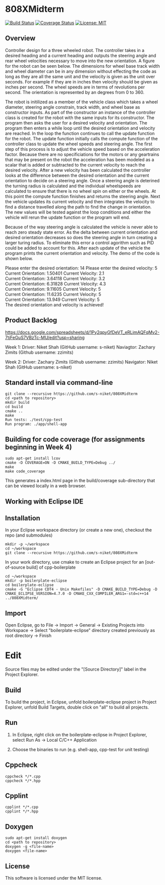 # 808XMidterm
[![Build Status](https://travis-ci.com/zzimits/808XMidterm.svg?branch=master)](https://travis-ci.com/zzimits/808XMidterm)
[![Coverage Status](https://coveralls.io/repos/github/zzimits/808XMidterm/badge.svg?branch=master)](https://coveralls.io/github/zzimits/808XMidterm?branch=master)
[![License: MIT](https://img.shields.io/badge/License-MIT-red.svg)](https://opensource.org/licenses/MIT)


## Overview

Controller design for a three wheeled robot. The controller takes in a desired heading and a current heading and outputs the steering angle and rear wheel velocities necessary to move into the new orientation. A figure for the robot can be seen below. The dimensions for wheel base track width and wheel diameter can be in any dimension without effecting the code as long as they are all the same unit and the velocity is given as the unit over seconds. For example if they are in inches then velocity should be given as inches per second. The wheel speeds are in terms of revolutions per second. The orientation is represented by an degrees from 0 to 360.

The robot is initilized as a member of the vehicle class which takes a wheel diameter, steering angle constrain, track width, and wheel base as constructor inputs. As part of the constructor an instance of the controller class is created for the robot with the same inputs for its constructor. The program then asks the user for a desired velocity and orientation. The program then enters a while loop until the desired orientation and velocity are reached. In the loop the function continues to call the update function for the robot. The update function initially calls the compute function of the controller class to update the wheel speeds and steering angle. The first step of this process is to adjust the vehicle speed based on the acceleration factor. Because there are no specificiations for the motors or any geartrains that may be present on the robot the acceleration has been modeled as a scalar that is added or subtracted to the current velocity to reach the desired velocity. After a new velocity has been calculated the controller looks at the difference between the desired orientation and the current orientation to decide on a steering angle. Once a steering angle is deterined the turning radius is calculated and the individual wheelspeeds are calculated to ensure that there is no wheel spin on either or the wheels. At this point the compute function finishes and returns the steering angle. Next the vehicle updates its current velocity and then integrates the velocity to find a distance travelled along the path to find the change in orientation. The new values will be tested against the loop conditions and either the vehicle will rerun the update function or the program will end.

Because of the way steering angle is calculated the vehicle is never able to reach zero steady state error. As the delta between current orientation and desired orientation decreases so does the steering angle in turn creating a larger turing radius. To eliminate this error a control agorithm such as PID could be added to account for this. After each update of the vehicle the program prints the current orientation and velocity. The demo of the code is shown below.

Please enter the desired orientation: 14
Please enter the desired velocity: 5 <br />
Current Orientation: 1.50401 Current Velocity: 2.1 <br />
Current Orientation: 3.64118 Current Velocity: 3.2 <br />
Current Orientation: 6.31828 Current Velocity: 4.3 <br />
Current Orientation: 9.11605 Current Velocity: 5 <br />
Current Orientation: 11.6235 Current Velocity: 5 <br />
Current Orientation: 13.949 Current Velocity: 5 <br />
The desired orientation and velocity is achieved!

## Product Backlog
https://docs.google.com/spreadsheets/d/1Py2qpyGfDeVT_eRLimAQFqMv2-7tjFeGuS7VBzTc-MU/edit?usp=sharing

Week 1:
Driver: Niket Shah (GitHub username: s-niket)
Naviagtor: Zachary Zimits (Github username: zzimits)

Week 2:
Driver: Zachary Zimits (Github username: zzimits)
Navigator: Niket Shah (GitHub username: s-niket)

## Standard install via command-line
```
git clone --recursive https://github.com/s-niket/808XMidterm
cd <path to repository>
mkdir build
cd build
cmake ..
make
Run tests: ./test/cpp-test
Run program: ./app/shell-app
```

## Building for code coverage (for assignments beginning in Week 4)
```
sudo apt-get install lcov
cmake -D COVERAGE=ON -D CMAKE_BUILD_TYPE=Debug ../
make
make code_coverage
```
This generates a index.html page in the build/coverage sub-directory that can be viewed locally in a web browser.

## Working with Eclipse IDE ##

## Installation

In your Eclipse workspace directory (or create a new one), checkout the repo (and submodules)
```
mkdir -p ~/workspace
cd ~/workspace
git clone --recursive https://github.com/s-niket/808XMidterm
```

In your work directory, use cmake to create an Eclipse project for an [out-of-source build] of cpp-boilerplate

```
cd ~/workspace
mkdir -p boilerplate-eclipse
cd boilerplate-eclipse
cmake -G "Eclipse CDT4 - Unix Makefiles" -D CMAKE_BUILD_TYPE=Debug -D CMAKE_ECLIPSE_VERSION=4.7.0 -D CMAKE_CXX_COMPILER_ARG1=-std=c++14 ../808XMidterm/
```

## Import

Open Eclipse, go to File -> Import -> General -> Existing Projects into Workspace -> 
Select "boilerplate-eclipse" directory created previously as root directory -> Finish

# Edit

Source files may be edited under the "[Source Directory]" label in the Project Explorer.


## Build

To build the project, in Eclipse, unfold boilerplate-eclipse project in Project Explorer,
unfold Build Targets, double click on "all" to build all projects.

## Run

1. In Eclipse, right click on the boilerplate-eclipse in Project Explorer,
select Run As -> Local C/C++ Application

2. Choose the binaries to run (e.g. shell-app, cpp-test for unit testing)

## Cppcheck
```
cppcheck */*.cpp
cppcheck */*.hpp
```
## Cpplint

```
cpplint */*.cpp
cpplint */*.hpp
```

## Doxygen
```
sudo apt-get install doxygen
cd <path to repository>
doxygen -g <file-name>
doxygen <file-name>
```

## License

This software is licensed under the MIT license.
